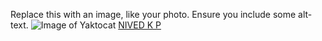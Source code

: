 Replace this with an image, like your photo. Ensure you include some alt-text.
![Image of Yaktocat](https://octodex.github.com/images/yaktocat.png)
[NIVED K P](http://github.com)
